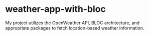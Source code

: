 # weather-app-with-bloc
 My project utilizes the OpenWeather API, BLOC architecture, and appropriate packages to fetch location-based weather information.
